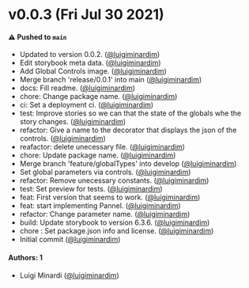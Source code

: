 # v0.0.3 (Fri Jul 30 2021)

#### ⚠️ Pushed to `main`

- Updated to version 0.0.2. ([@luigiminardim](https://github.com/luigiminardim))
- Edit storybook meta data. ([@luigiminardim](https://github.com/luigiminardim))
- Add Global Controls image. ([@luigiminardim](https://github.com/luigiminardim))
- Merge branch 'release/0.0.1' into main ([@luigiminardim](https://github.com/luigiminardim))
- docs: Fill readme. ([@luigiminardim](https://github.com/luigiminardim))
- chore: Change package name. ([@luigiminardim](https://github.com/luigiminardim))
- ci: Set a deployment ci. ([@luigiminardim](https://github.com/luigiminardim))
- test: Improve stories so we can that the state of the globals whe the story changes. ([@luigiminardim](https://github.com/luigiminardim))
- refactor: Give a name to the decorator that displays the json of the controls. ([@luigiminardim](https://github.com/luigiminardim))
- reafactor: delete unecessary file. ([@luigiminardim](https://github.com/luigiminardim))
- chore: Update package name. ([@luigiminardim](https://github.com/luigiminardim))
- Merge branch 'feature/globalTypes' into develop ([@luigiminardim](https://github.com/luigiminardim))
- Set global parameters via controls. ([@luigiminardim](https://github.com/luigiminardim))
- refactor: Remove unecessary constants. ([@luigiminardim](https://github.com/luigiminardim))
- test: Set preview for tests. ([@luigiminardim](https://github.com/luigiminardim))
- feat: First version that seems to work. ([@luigiminardim](https://github.com/luigiminardim))
- feat: start implementing Pannel. ([@luigiminardim](https://github.com/luigiminardim))
- refactor: Change parameter name. ([@luigiminardim](https://github.com/luigiminardim))
- build: Update storybook to version 6.3.6. ([@luigiminardim](https://github.com/luigiminardim))
- chore : Set package.json info and license. ([@luigiminardim](https://github.com/luigiminardim))
- Initial commit ([@luigiminardim](https://github.com/luigiminardim))

#### Authors: 1

- Luigi Minardi ([@luigiminardim](https://github.com/luigiminardim))
